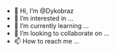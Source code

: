 - 👋 Hi, I’m @Dykobraz
- 👀 I’m interested in ...
- 🌱 I’m currently learning ...
- 💞️ I’m looking to collaborate on ...
- 📫 How to reach me ...

<!---
Dykobraz/Dykobraz is a ✨ special ✨ repository because its `README.md` (this file) appears on your GitHub profile.
You can click the Preview link to take a look at your changes.
--->
